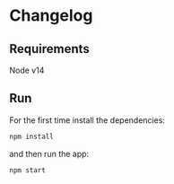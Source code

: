 # Changelog

## Requirements

Node v14

## Run

For the first time install the dependencies:

```bash
npm install
```

and then run the app:

```bash
npm start
```

